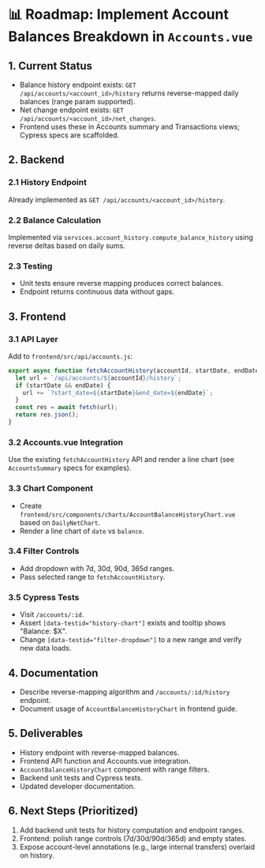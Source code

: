 # 📊 Roadmap: Implement Account Balances Breakdown in `Accounts.vue`

## 1. Current Status

- Balance history endpoint exists: `GET /api/accounts/<account_id>/history` returns reverse-mapped daily balances (range param supported).
- Net change endpoint exists: `GET /api/accounts/<account_id>/net_changes`.
- Frontend uses these in Accounts summary and Transactions views; Cypress specs are scaffolded.

## 2. Backend

### 2.1 History Endpoint

Already implemented as `GET /api/accounts/<account_id>/history`.

### 2.2 Balance Calculation

Implemented via `services.account_history.compute_balance_history` using reverse deltas based on daily sums.

### 2.3 Testing

- Unit tests ensure reverse mapping produces correct balances.
- Endpoint returns continuous data without gaps.

## 3. Frontend

### 3.1 API Layer

Add to `frontend/src/api/accounts.js`:

```js
export async function fetchAccountHistory(accountId, startDate, endDate) {
  let url = `/api/accounts/${accountId}/history`;
  if (startDate && endDate) {
    url += `?start_date=${startDate}&end_date=${endDate}`;
  }
  const res = await fetch(url);
  return res.json();
}
```

### 3.2 Accounts.vue Integration

Use the existing `fetchAccountHistory` API and render a line chart (see `AccountsSummary` specs for examples).

### 3.3 Chart Component

- Create `frontend/src/components/charts/AccountBalanceHistoryChart.vue` based on `DailyNetChart`.
- Render a line chart of `date` vs `balance`.

### 3.4 Filter Controls

- Add dropdown with 7d, 30d, 90d, 365d ranges.
- Pass selected range to `fetchAccountHistory`.

### 3.5 Cypress Tests

- Visit `/accounts/:id`.
- Assert `[data-testid="history-chart"]` exists and tooltip shows
  "Balance: $X".
- Change `[data-testid="filter-dropdown"]` to a new range and verify
  new data loads.

## 4. Documentation

- Describe reverse-mapping algorithm and `/accounts/:id/history` endpoint.
- Document usage of `AccountBalanceHistoryChart` in frontend guide.

## 5. Deliverables

- History endpoint with reverse-mapped balances.
- Frontend API function and Accounts.vue integration.
- `AccountBalanceHistoryChart` component with range filters.
- Backend unit tests and Cypress tests.
- Updated developer documentation.

## 6. Next Steps (Prioritized)

1. Add backend unit tests for history computation and endpoint ranges.
2. Frontend: polish range controls (7d/30d/90d/365d) and empty states.
3. Expose account-level annotations (e.g., large internal transfers) overlaid on history.
